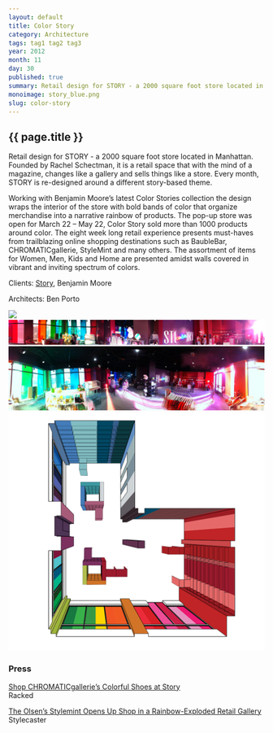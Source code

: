 ```yaml
---
layout: default
title: Color Story
category: Architecture
tags: tag1 tag2 tag3
year: 2012
month: 11
day: 30
published: true
summary: Retail design for STORY - a 2000 square foot store located in Manhattan. Founded by Rachel Schectman, it is a retail space that with the mind of a magazine, changes like a gallery and sells things like a store.  Every month, STORY is re-designed around a different story-based theme.
monoimage: story_blue.png
slug: color-story
---
```


<div class="container project-page">
	<div class="row-fluid project-header">	
		<div class="span8 offset4">
		  <h2>{{ page.title }}</h2>
		  <div class="project-description">
		  	<p>Retail design for STORY - a 2000 square foot store located in Manhattan. Founded by Rachel Schectman, it is a retail space that with the mind of a magazine, changes like a gallery and sells things like a store.  Every month, STORY is re-designed around a different story-based theme.</p>
		  	<p>Working with Benjamin Moore’s latest Color Stories collection the design wraps the interior of the store with bold bands of color that organize merchandise into a narrative rainbow of products. The pop-up store was open for March 22 – May 22,  Color Story sold more than 1000 products around color.  The eight week long retail experience presents must-haves from trailblazing online shopping destinations such as BaubleBar, CHROMATICgallerie, StyleMint and many others. The assortment of items for Women, Men, Kids and Home are presented amidst walls covered in vibrant and inviting spectrum of colors.</p>
		  </div><!-- /.project-description -->
		  <div class="project-addendum">
		  	<p>Clients: <a href="http://thisisstory.com/" target="_blank">Story</a>, Benjamin Moore</p>
			<p>Architects: Ben Porto</p>
		  </div><!-- /.project-addendum -->
		</div><!-- /.span8 -->
	</div><!-- /.project-header -->
	<div class="container project-gallery">
		<div class="row-fluid">
			<div class="span16 gallery-image">
				<img src="/img/projects/story/story_logo.png">
			</div>
		</div>
		<div class="row-fluid">
			<div class="span16 gallery-image">
				<img src="/img/projects/story/story0.jpg">
			</div>
		</div>
		<div class="row-fluid">
			<div class="span16 gallery-image">
				<img src="/img/projects/story/story1.jpg">
			</div>
		</div>
		<div class="row-fluid">
			<div class="span16 gallery-image">
				<img src="/img/projects/story/story2.png">
			</div>
		</div>
	</div><!-- /.project-gallery -->
	<div class="container project-press standard">
		<div class="row-fluid">
			<div class="span8">
				<h3>Press</h3>
				<p>
					<a target="_blank" href="http://ny.racked.com/archives/2012/04/13/shop_chromaticgalleries_colorful_shoes_at_the_story_popup.php">Shop CHROMATICgallerie’s Colorful Shoes at Story</a><br>
					Racked
				</p>
				<p>
					<a target="_blank" href="http://news.stylecaster.com/story-brings-kind-shopping-experience/">The Olsen’s Stylemint Opens Up Shop in a Rainbow-Exploded Retail Gallery</a><br>
					Stylecaster
				</p>
			</div>
		</div>
	</div>
</div><!-- /.container .project-page -->

